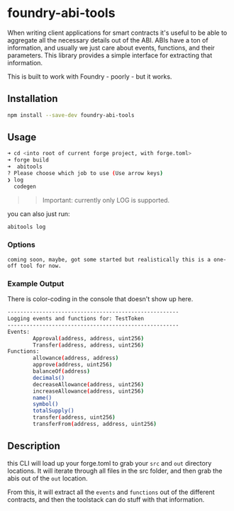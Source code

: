 # foundry-abi-tools

When writing client applications for smart contracts it's useful to be able to aggregate all the necessary details out of the ABI.  ABIs have a ton of information, and usually we just care about events, functions, and their parameters.  This library provides a simple interface for extracting that information.


This is built to work with Foundry - poorly - but it works.

## Installation

```sh
npm install --save-dev foundry-abi-tools
```

## Usage
    
```sh
➜ cd <into root of current forge project, with forge.toml>
➜ forge build
➜  abitools
? Please choose which job to use (Use arrow keys)
❯ log 
  codegen 
  ```


>> Important: currently only LOG is supported.


you can also just run: 
```sh
abitools log
```

### Options

    coming soon, maybe, got some started but realistically this is a one-off tool for now.

### Example Output

There is color-coding in the console that doesn't show up here.
```sh
------------------------------------------------------
Logging events and functions for: TestToken
------------------------------------------------------
Events:
        Approval(address, address, uint256)
        Transfer(address, address, uint256)
Functions:
        allowance(address, address)
        approve(address, uint256)
        balanceOf(address)
        decimals()
        decreaseAllowance(address, uint256)
        increaseAllowance(address, uint256)
        name()
        symbol()
        totalSupply()
        transfer(address, uint256)
        transferFrom(address, address, uint256)
```

## Description

this CLI will load up your forge.toml to grab your `src` and `out` directory locations.  It will iterate through all files in the src folder, and then grab the abis out of the `out` location.

From this, it will extract all the `events` and `functions` out of the different contracts, and then the toolstack can do stuff with that information.